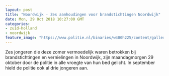 ```yaml
---
layout: post
title: "Noordwijk - Zes aanhoudingen voor brandstichtingen Noordwijk"
date: Mon, 29 Oct 2018 10:27:00 GMT
categories: 
- zuid-holland 
- noordwijk 
feature_image: "https://www.politie.nl/binaries/w400h225/content/gallery/politie/nieuws/2018/oktober/06-dh/aanhoudingen-noordwijk-29-oktober-2018.jpg"
---
```


Zes jongeren die deze zomer vermoedelijk waren betrokken bij brandstichtingen en vernielingen in Noordwijk, zijn maandagmorgen 29 oktober door de politie in alle vroegte van hun bed gelicht. In september hield de politie ook al drie jongeren aan.
